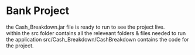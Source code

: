 # Bank Project
the Cash_Breakdown.jar file is ready to run to see the project live.   
within the src folder contains all the releveant folders & files needed to run the application
src/Cash_Breakdown/CashBreakdown contains the code for the project.
 

